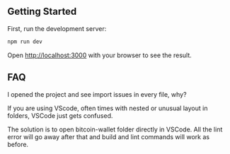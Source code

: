 ## Getting Started

First, run the development server:

```bash
npm run dev
```

Open [http://localhost:3000](http://localhost:3000) with your browser to see the result.

## FAQ

I opened the project and see import issues in every file, why?

If you are using VScode, often times with nested or unusual layout in folders, VSCode just gets confused.

The solution is to open bitcoin-wallet folder directly in VSCode.
All the lint error will go away after that and build and lint commands will work as before.
